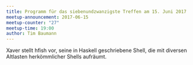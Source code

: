 ```yaml
---
title: Programm für das siebenundzwanzigste Treffen am 15. Juni 2017
meetup-announcement: 2017-06-15
meetup-counter: "27"
meetup-time: 19:00
author: Tim Baumann
---
```


Xaver stellt hfish vor, seine in Haskell geschriebene Shell, die mit diversen
Altlasten herkömmlicher Shells aufräumt.